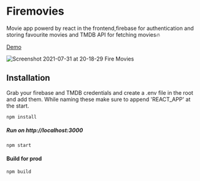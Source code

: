 # Firemovies

Movie app powerd by react in the frontend,firebase for authentication and storing favourite movies and TMDB API for fetching movies🔥

[Demo](https://movi-search.netlify.app/)


![Screenshot 2021-07-31 at 20-18-29 Fire Movies](https://user-images.githubusercontent.com/62604902/127743716-a938493a-e865-44b0-8b1b-8bd903dca000.png)

## Installation

Grab your firebase and TMDB credentials and create a .env file in the root and add them. While naming these make sure to append 'REACT_APP' at the start.

```
npm install
```

##### Run on http://localhost:3000

```
npm start
```
#### Build for prod
```
npm build
```

